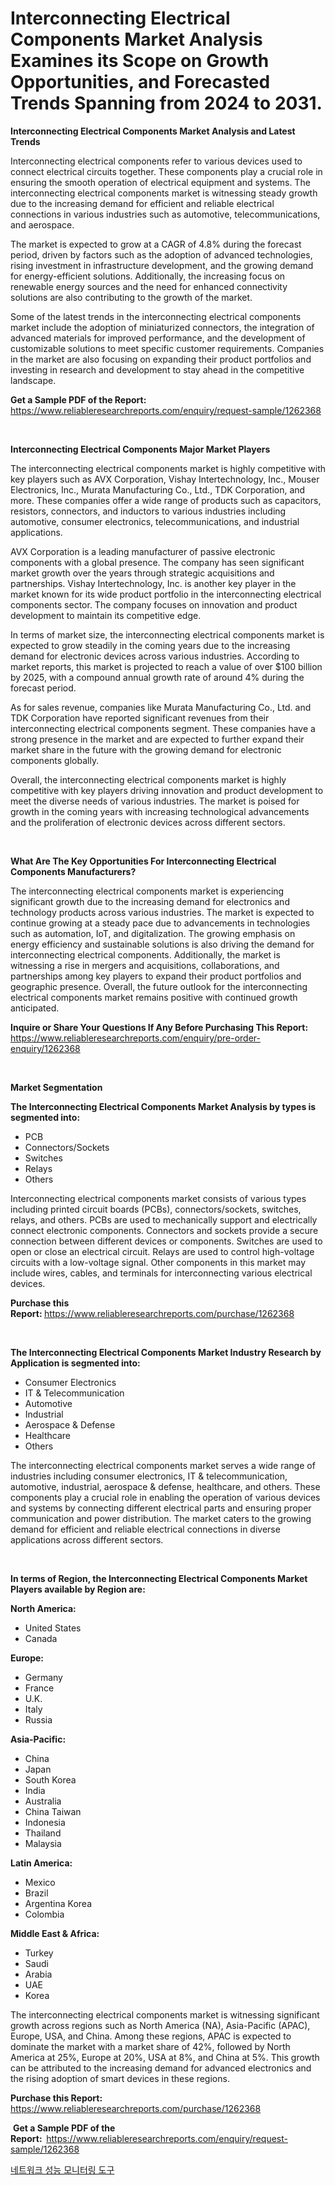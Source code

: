 <p><h1>Interconnecting Electrical Components Market Analysis Examines its Scope on Growth Opportunities, and Forecasted Trends Spanning from 2024 to 2031.</h1></p><p><strong>Interconnecting Electrical Components Market Analysis and Latest Trends</strong></p>
<p><p>Interconnecting electrical components refer to various devices used to connect electrical circuits together. These components play a crucial role in ensuring the smooth operation of electrical equipment and systems. The interconnecting electrical components market is witnessing steady growth due to the increasing demand for efficient and reliable electrical connections in various industries such as automotive, telecommunications, and aerospace.</p><p>The market is expected to grow at a CAGR of 4.8% during the forecast period, driven by factors such as the adoption of advanced technologies, rising investment in infrastructure development, and the growing demand for energy-efficient solutions. Additionally, the increasing focus on renewable energy sources and the need for enhanced connectivity solutions are also contributing to the growth of the market.</p><p>Some of the latest trends in the interconnecting electrical components market include the adoption of miniaturized connectors, the integration of advanced materials for improved performance, and the development of customizable solutions to meet specific customer requirements. Companies in the market are also focusing on expanding their product portfolios and investing in research and development to stay ahead in the competitive landscape.</p></p>
<p><strong>Get a Sample PDF of the Report:&nbsp;</strong> <a href="https://www.reliableresearchreports.com/enquiry/request-sample/1262368">https://www.reliableresearchreports.com/enquiry/request-sample/1262368</a></p>
<p>&nbsp;</p>
<p><strong>Interconnecting Electrical Components Major Market Players</strong></p>
<p><p>The interconnecting electrical components market is highly competitive with key players such as AVX Corporation, Vishay Intertechnology, Inc., Mouser Electronics, Inc., Murata Manufacturing Co., Ltd., TDK Corporation, and more. These companies offer a wide range of products such as capacitors, resistors, connectors, and inductors to various industries including automotive, consumer electronics, telecommunications, and industrial applications.</p><p>AVX Corporation is a leading manufacturer of passive electronic components with a global presence. The company has seen significant market growth over the years through strategic acquisitions and partnerships. Vishay Intertechnology, Inc. is another key player in the market known for its wide product portfolio in the interconnecting electrical components sector. The company focuses on innovation and product development to maintain its competitive edge.</p><p>In terms of market size, the interconnecting electrical components market is expected to grow steadily in the coming years due to the increasing demand for electronic devices across various industries. According to market reports, this market is projected to reach a value of over $100 billion by 2025, with a compound annual growth rate of around 4% during the forecast period.</p><p>As for sales revenue, companies like Murata Manufacturing Co., Ltd. and TDK Corporation have reported significant revenues from their interconnecting electrical components segment. These companies have a strong presence in the market and are expected to further expand their market share in the future with the growing demand for electronic components globally.</p><p>Overall, the interconnecting electrical components market is highly competitive with key players driving innovation and product development to meet the diverse needs of various industries. The market is poised for growth in the coming years with increasing technological advancements and the proliferation of electronic devices across different sectors.</p></p>
<p>&nbsp;</p>
<p><strong>What Are The Key Opportunities For Interconnecting Electrical Components Manufacturers?</strong></p>
<p><p>The interconnecting electrical components market is experiencing significant growth due to the increasing demand for electronics and technology products across various industries. The market is expected to continue growing at a steady pace due to advancements in technologies such as automation, IoT, and digitalization. The growing emphasis on energy efficiency and sustainable solutions is also driving the demand for interconnecting electrical components. Additionally, the market is witnessing a rise in mergers and acquisitions, collaborations, and partnerships among key players to expand their product portfolios and geographic presence. Overall, the future outlook for the interconnecting electrical components market remains positive with continued growth anticipated.</p></p>
<p><strong>Inquire or Share Your Questions If Any Before Purchasing This Report:</strong> <a href="https://www.reliableresearchreports.com/enquiry/pre-order-enquiry/1262368">https://www.reliableresearchreports.com/enquiry/pre-order-enquiry/1262368</a></p>
<p>&nbsp;</p>
<p><strong>Market Segmentation</strong></p>
<p><strong>The Interconnecting Electrical Components Market Analysis by types is segmented into:</strong></p>
<p><ul><li>PCB</li><li>Connectors/Sockets</li><li>Switches</li><li>Relays</li><li>Others</li></ul></p>
<p><p>Interconnecting electrical components market consists of various types including printed circuit boards (PCBs), connectors/sockets, switches, relays, and others. PCBs are used to mechanically support and electrically connect electronic components. Connectors and sockets provide a secure connection between different devices or components. Switches are used to open or close an electrical circuit. Relays are used to control high-voltage circuits with a low-voltage signal. Other components in this market may include wires, cables, and terminals for interconnecting various electrical devices.</p></p>
<p><strong>Purchase this Report:&nbsp;</strong><a href="https://www.reliableresearchreports.com/purchase/1262368">https://www.reliableresearchreports.com/purchase/1262368</a></p>
<p>&nbsp;</p>
<p><strong>The Interconnecting Electrical Components Market Industry Research by Application is segmented into:</strong></p>
<p><ul><li>Consumer Electronics</li><li>IT & Telecommunication</li><li>Automotive</li><li>Industrial</li><li>Aerospace & Defense</li><li>Healthcare</li><li>Others</li></ul></p>
<p><p>The interconnecting electrical components market serves a wide range of industries including consumer electronics, IT & telecommunication, automotive, industrial, aerospace & defense, healthcare, and others. These components play a crucial role in enabling the operation of various devices and systems by connecting different electrical parts and ensuring proper communication and power distribution. The market caters to the growing demand for efficient and reliable electrical connections in diverse applications across different sectors.</p></p>
<p>&nbsp;</p>
<p><strong>In terms of Region, the Interconnecting Electrical Components Market Players available by Region are:</strong></p>
<p>
    <p> <strong> North America: </strong>
        <ul>
            <li>United States</li>
            <li>Canada</li>
        </ul>
        </p> 
    <p> <strong> Europe: </strong>
        <ul>
            <li>Germany</li>
            <li>France</li>
            <li>U.K.</li>
            <li>Italy</li>
            <li>Russia</li>
        </ul>
        </p> 
    <p> <strong> Asia-Pacific: </strong>
        <ul>
            <li>China</li>
            <li>Japan</li>
            <li>South Korea</li>
            <li>India</li>
            <li>Australia</li>
            <li>China Taiwan</li>
            <li>Indonesia</li>
            <li>Thailand</li>
            <li>Malaysia</li>
        </ul>
        </p> 
    <p> <strong> Latin America: </strong>
        <ul>
            <li>Mexico</li>
            <li>Brazil</li>
            <li>Argentina Korea</li>
            <li>Colombia</li>
        </ul>
        </p> 
    <p> <strong> Middle East & Africa: </strong>
        <ul>
            <li>Turkey</li>
            <li>Saudi</li>
            <li>Arabia</li>
            <li>UAE</li>
            <li>Korea</li>
        </ul>
    </p>
    </p>
<p><p>The interconnecting electrical components market is witnessing significant growth across regions such as North America (NA), Asia-Pacific (APAC), Europe, USA, and China. Among these regions, APAC is expected to dominate the market with a market share of 42%, followed by North America at 25%, Europe at 20%, USA at 8%, and China at 5%. This growth can be attributed to the increasing demand for advanced electronics and the rising adoption of smart devices in these regions.</p></p>
<p><strong>Purchase this Report: </strong><a href="https://www.reliableresearchreports.com/purchase/1262368">https://www.reliableresearchreports.com/purchase/1262368</a></p>
<p>&nbsp;<strong>Get a Sample PDF of the Report:&nbsp;&nbsp;</strong><a href="https://www.reliableresearchreports.com/enquiry/request-sample/1262368">https://www.reliableresearchreports.com/enquiry/request-sample/1262368</a></p>
<p><strong></strong></p>
<p><p><a href="https://medium.com/@dallasrrellwg/%EB%84%A4%ED%8A%B8%EC%9B%8C%ED%81%AC-%EC%84%B1%EB%8A%A5-%EB%AA%A8%EB%8B%88%ED%84%B0%EB%A7%81-%EB%8F%84%EA%B5%AC-%EC%8B%9C%EC%9E%A5-%EB%B3%B4%EA%B3%A0%EC%84%9C%EB%8A%94-%EC%9D%B4-%EC%8B%9C%EC%9E%A5%EC%9D%98-%EC%B5%9C%EC%8B%A0-%ED%8A%B8%EB%A0%8C%EB%93%9C%EC%99%80-%EC%84%B1%EC%9E%A5-%EA%B8%B0%ED%9A%8C%EB%A5%BC-%EB%B3%B4%EC%97%AC%EC%A4%8D%EB%8B%88%EB%8B%A4-f8eec4656777">네트워크 성능 모니터링 도구</a></p></p>